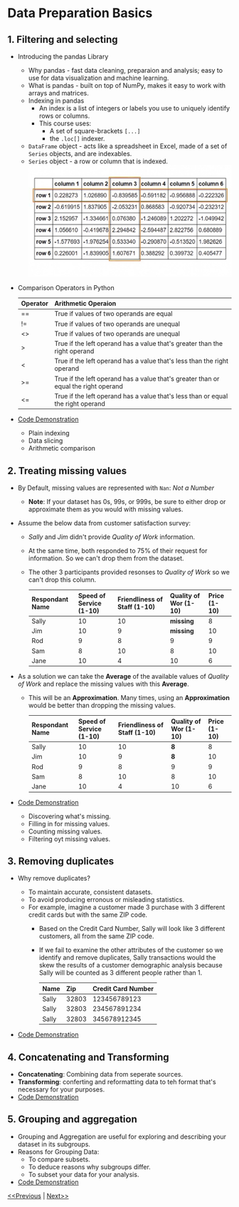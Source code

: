# Data Preparation Basics
## 1. Filtering and selecting
* Introducing the pandas Library
    * Why pandas - fast data cleaning, preparaion and analysis; easy to use for data visualization and machine learning.
    * What is pandas - built on top of NumPy, makes it easy to work with arrays and matrices.
    * Indexing in pandas
        * An index is a list of integers or labels you use to uniquely identify rows or columns.
        * This course uses: 
            * A set of square-brackets `[...]`
            * the `.loc[]` indexer.
    * `DataFrame` object - acts like a spreadsheet in Excel, made of a set of `Series` objects, and are indexables.
    * `Series` object - a row or column that is indexed.
    ![pandas DataFrame](./resources/images/pandas%20DataFrame.jpg)
* Comparison Operators in Python

    Operator | Arithmetic Operaion
    ---------|--------------------
    == | True if values of two operands are equal
    != | True if values of two operands are unequal
    <> | True if values of two operands are unequal
    \> | True if the left operand has a value that's greater than the right operand
    < | True if the left operand has a value that's less than the right operand
    \>= | True if the left operand has a value that's greater than or equal the right operand
    <= | True if the left operand has a value that's less than or equal the right operand
* [Code Demonstration](./code/02-01.ipynb)
    * Plain indexing
    * Data slicing 
    * Arithmetic comparison

## 2. Treating missing values
* By Default, missing values are represented with `Nan`: _Not a Number_
    * **Note**: If your dataset has 0s, 99s, or 999s, be sure to either drop or approximate them as you would with missing values.

* Assume the below data from customer satisfaction survey:
    * _Sally_ and _Jim_ didn't provide _Quality of Work_ information.
    * At the same time, both responded to 75% of their request for information. So we can't drop them from the dataset.
    * The other 3 participants provided resonses to _Quality of Work_ so we can't drop this column.

        Respondant Name | Speed of Service (1-10) | Friendliness of Staff (1-10) | Quality of Wor (1-10) | Price (1-10)
        ----------------|-------------------------|------------------------------|-----------------------|-------------
        Sally | 10 | 10 | **missing** | 8
        Jim | 10 | 9 | **missing** | 10
        Rod | 9 | 8 | 9 | 9
        Sam | 8 | 10 | 8 | 10
        Jane | 10 | 4 | 10 | 6

* As a solution we can take the **Average** of the available values of _Quality of Work_ and replace the missing values with this **Average**.
    * This will be an **Approximation**. Many times, using an **Approximation** would be better than dropping the missing values.

        Respondant Name | Speed of Service (1-10) | Friendliness of Staff (1-10) | Quality of Wor (1-10) | Price (1-10)
        ----------------|-------------------------|------------------------------|-----------------------|-------------
        Sally | 10 | 10 | **8** | 8
        Jim | 10 | 9 | **8** | 10
        Rod | 9 | 8 | 9 | 9
        Sam | 8 | 10 | 8 | 10
        Jane | 10 | 4 | 10 | 6

* [Code Demonstration](./code/02-02.ipynb)
    * Discovering what's missing.
    * Filling in for missing values.
    * Counting missing values.
    * Filtering oyt missing values.
## 3. Removing duplicates
* Why remove duplicates?
    * To maintain accurate, consistent datasets.
    * To avoid producing erronous or misleading statistics.
    * For example, imagine a customer made 3 purchase with 3 different credit cards but with the same ZIP code.
        * Based on the Credit Card Number, Sally will look like 3 different customers, all  from the same ZIP code.
        * If we fail to examine the other attributes of the customer so we identify and remove duplicates, Sally transactions would the skew the results of a customer demographic analysis because Sally will be counted as 3 different people rather than 1.

            Name | Zip | Credit Card Number
            -----|-----|-------------------
            Sally | 32803 | 123456789123
            Sally | 32803 | 234567891234
            Sally | 32803 | 345678912345

* [Code Demonstration](./code/02-03.ipynb)

## 4. Concatenating and Transforming
* **Concatenating**: Combining data from seperate sources.
* **Transforming**: conferting and reformatting data to teh format that's necessary for your purposes.
* [Code Demonstration](./code/02-04.ipynb)

## 5. Grouping and aggregation
* Grouping and Aggregation are useful for exploring and describing your dataset in its subgroups.
* Reasons for Grouping Data:
    * To compare subsets.
    * To deduce reasons why subgroups differ.
    * To subset your data for your analysis.
* [Code Demonstration](./code/02-05.ipynb)

[<<Previous](../unit01-Introduction%20to%20the%20data%20professions/README.md) | [Next>>]()